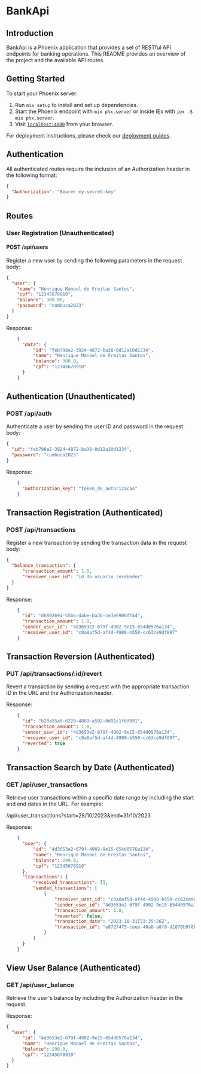 # BankApi

## Introduction

BankApi is a Phoenix application that provides a set of RESTful API endpoints for banking operations. This README provides an overview of the project and the available API routes.

## Getting Started

To start your Phoenix server:

1. Run `mix setup` to install and set up dependencies.
2. Start the Phoenix endpoint with `mix phx.server` or inside IEx with `iex -S mix phx.server`.
3. Visit [`localhost:4000`](http://localhost:4000) from your browser.

For deployment instructions, please check our [deployment guides](https://hexdocs.pm/phoenix/deployment.html).

## Authentication

All authenticated routes require the inclusion of an Authorization header in the following format:

```json
{
  "Authorization": "Bearer my-secret-key"
}
```

## Routes

### User Registration (Unauthenticated)

#### POST /api/users

Register a new user by sending the following parameters in the request body:

```json
{
  "user": {
    "name": "Henrique Manoel de Freitas Santos",
    "cpf": "12345678910",
    "balance": 300.00,
    "password": "cumbuca2023"
  }
}
```

Response:

```json
    {
      "data": {
          "id": "feb798e2-3924-4872-ba38-0d12a10d1234",
          "name": "Henrique Manoel de Freitas Santos",
          "balance": 300.0,
          "cpf": "12345678910"
      }
    }
```

## Authentication (Unauthenticated)

### POST /api/auth

Authenticate a user by sending the user ID and password in the request body:

```json
{
  "id": "feb798e2-3924-4872-ba38-0d12a10d1234",
  "password": "cumbuca2023"
}
```

Response:

```json
    {
      "authorization_key": "token_de_autorizacao"
    }
```

## Transaction Registration (Authenticated)

### POST /api/transactions

Register a new transaction by sending the transaction data in the request body:

```json
{
  "balance_transaction": {
      "transaction_amount": 1.0,
      "receiver_user_id": "id do usuario recebedor"
  }
}
```

Response:

```json
    {
      "id": "d6892694-55bb-4abe-ba36-ce3e6906ff44",
      "transaction_amount": 1.0,
      "sender_user_id": "4d3653e2-679f-4902-9e15-654d0576a134",
      "receiver_user_id": "c0a8af5d-af4d-4980-b550-cc63ce9df897"
    }
```

## Transaction Reversion (Authenticated)

### PUT /api/transactions/:id/revert

Revert a transaction by sending a request with the appropriate transaction ID in the URL and the Authorization header.

Response:

```json
    {
      "id": "b28a55a6-6229-4869-a592-0d91c1f6f891",
      "transaction_amount": 1.0,
      "sender_user_id": "4d3653e2-679f-4902-9e15-654d0576a134",
      "receiver_user_id": "c0a8af5d-af4d-4980-b550-cc63ce9df897",
      "reverted": true
    }
```

## Transaction Search by Date (Authenticated)

### GET /api/user_transactions

Retrieve user transactions within a specific date range by including the start and end dates in the URL. For example:

/api/user_transactions?start=28/10/2023&end=31/10/2023

Response:

```json
    {
      "user": {
          "id": "4d3653e2-679f-4902-9e15-654d0576a134",
          "name": "Henrique Manoel de Freitas Santos",
          "balance": 299.0,
          "cpf": "12345678910"
      },
      "transactions": {
          "received_transactions": [],
          "sended_transactions": [
              {
                  "receiver_user_id": "c0a8af5d-af4d-4980-b550-cc63ce9df897",
                  "sender_user_id": "4d3653e2-679f-4902-9e15-654d0576a134",
                  "transaction_amount": 1.0,
                  "reverted": false,
                  "transaction_date": "2023-10-31T23:35:26Z",
                  "transaction_id": "e872f475-ceee-40a0-a8f0-d1870b9f8b79"
              }
          ]
      }
    }
```

## View User Balance (Authenticated)

### GET /api/user_balance

Retrieve the user's balance by including the Authorization header in the request.

Response:

```json
{
  "user": {
      "id": "4d3653e2-679f-4902-9e15-654d0576a134",
      "name": "Henrique Manoel de Freitas Santos",
      "balance": 298.0,
      "cpf": "12345678910"
  }
}
```
